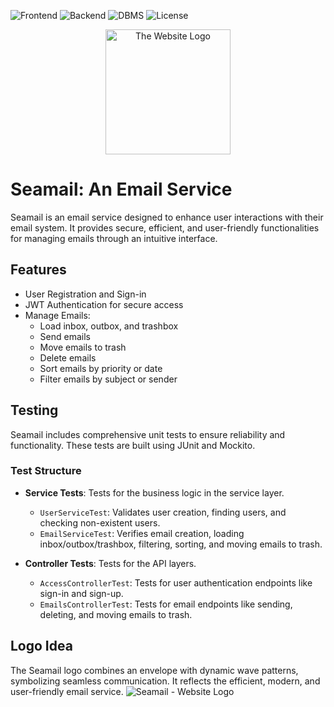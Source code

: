 ![Frontend](https://img.shields.io/badge/Frontend-React.js%20-blue.svg)
![Backend](https://img.shields.io/badge/Backend-SpringBoot%20-green.svg)
![DBMS](https://img.shields.io/badge/DBMS-MySQL%20-orange.svg)
![License](https://img.shields.io/badge/License-GPL&ndash;3.0%20-yellow.svg)

<div align="center">
  <img src="https://github.com/user-attachments/assets/3438953d-9596-41fd-9570-2c0ec3713657" alt="The Website Logo" width="200" />
</div>

# Seamail: An Email Service
Seamail is an email service designed to enhance user interactions with their email system. It provides secure, efficient, and user-friendly functionalities for managing emails through an intuitive interface.

## Features
- User Registration and Sign-in
- JWT Authentication for secure access
- Manage Emails:
  - Load inbox, outbox, and trashbox
  - Send emails
  - Move emails to trash
  - Delete emails
  - Sort emails by priority or date
  - Filter emails by subject or sender

## Testing
Seamail includes comprehensive unit tests to ensure reliability and functionality. These tests are built using JUnit and Mockito.

### Test Structure
- **Service Tests**: Tests for the business logic in the service layer.
  - `UserServiceTest`: Validates user creation, finding users, and checking non-existent users.
  - `EmailServiceTest`: Verifies email creation, loading inbox/outbox/trashbox, filtering, sorting, and moving emails to trash.

- **Controller Tests**: Tests for the API layers.
  - `AccessControllerTest`: Tests for user authentication endpoints like sign-in and sign-up.
  - `EmailsControllerTest`: Tests for email endpoints like sending, deleting, and moving emails to trash.

## Logo Idea
The Seamail logo combines an envelope with dynamic wave patterns, symbolizing seamless communication. It reflects the efficient, modern, and user-friendly email service.
![Seamail - Website Logo](https://github.com/user-attachments/assets/c791622c-62a6-4ac0-95da-13996c60020f)
